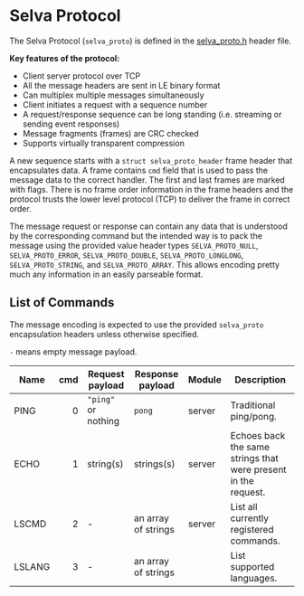Selva Protocol
==============

The Selva Protocol (`selva_proto`) is defined in the
[selva\_proto.h](../include/selva_proto.h) header file.

**Key features of the protocol:**

- Client server protocol over TCP
- All the message headers are sent in LE binary format
- Can multiplex multiple messages simultaneously
- Client initiates a request with a sequence number
- A request/response sequence can be long standing (i.e. streaming or sending event responses)
- Message fragments (frames) are CRC checked
- Supports virtually transparent compression

A new sequence starts with a `struct selva_proto_header` frame header that
encapsulates data. A frame contains `cmd` field that is used to pass the
message data to the correct handler. The first and last frames are marked with
flags. There is no frame order information in the frame headers and the protocol
trusts the lower level protocol (TCP) to deliver the frame in correct order.

The message request or response can contain any data that is understood by the
corresponding command but the intended way is to pack the message using the
provided value header types `SELVA_PROTO_NULL`, `SELVA_PROTO_ERROR`,
`SELVA_PROTO_DOUBLE`, `SELVA_PROTO_LONGLONG`, `SELVA_PROTO_STRING`, and
`SELVA_PROTO_ARRAY`. This allows encoding pretty much any information in an
easily parseable format.

List of Commands
----------------

The message encoding is expected to use the provided `selva_proto` encapsulation
headers unless otherwise specified.

`-` means empty message payload.

| Name   | cmd  | Request payload     | Response payload        | Module | Description                                                      |
|--------|-----:|---------------------|-------------------------|-|-------------------------------------------------------------------------|
| PING   |    0 | `"ping"` or nothing | `pong`                  | server | Traditional ping/pong.                                           |
| ECHO   |    1 | string(s)           | strings(s)              | server | Echoes back the same strings that were present in the request.   |
| LSCMD  |    2 | -                   | an array of strings     | server | List all currently registered commands.                          |
| LSLANG |    3 | -                   | an array of strings     |        | List supported languages.                                        |
